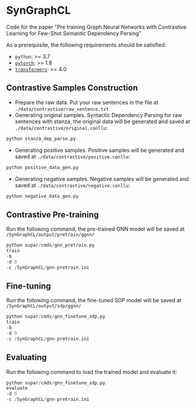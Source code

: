# SynGraphCL

Code for the paper "Pre training Graph Neural Networks with Contrastive Learning for Few-Shot Semantic Dependency Parsing"


As a prerequisite, the following requirements should be satisfied:
* `python`: >= 3.7
* [`pytorch`](https://github.com/pytorch/pytorch): >= 1.8
* [`transformers`](https://github.com/huggingface/transformers): >= 4.0

## Contrastive Samples Construction
* Prepare the raw data. Put your raw sentences in the file at `./data/contrastive/raw_sentence.txt`
* Generating original samples.
Syntactic Dependency Parsing for raw sentences with stanza, the original data will be generated and saved at `./data/contrastive/original.conllu`:

```py
python stanza_dep_parse.py
```

* Generating positive samples. Positive samples will be generated and saved at `./data/contrastive/positive.conllu`:

```py
python positive_data_gen.py
```

* Generating negative samples. Negative samples will be generated and saved at `./data/contrastive/negative.conllu`:
```py
python negative_data_gen.py
```


## Contrastive Pre-training
Run the following command, the pre-trained GNN model will be saved at `/SynGraphCL/output/pretrain/ggnn/`
```py
python supar/cmds/gnn_pretrain.py
train
-b
-d 0
-c /SynGraphCL/gnn-pretrain.ini
```

## Fine-tuning
Run the following command, the fine-tuned SDP model will be saved at `/SynGraphCL/output/sdp/ggnn/`
```py
python supar/cmds/gnn_finetune_sdp.py 
train
-b
-d 0
-c /SynGraphCL/gnn-pretrain.ini
```

## Evaluating
Run the following command to load the trained model and evaluate it:
```py
python supar/cmds/gnn_finetune_sdp.py 
evaluate
-d 0
-c /SynGraphCL/gnn-pretrain.ini
```
